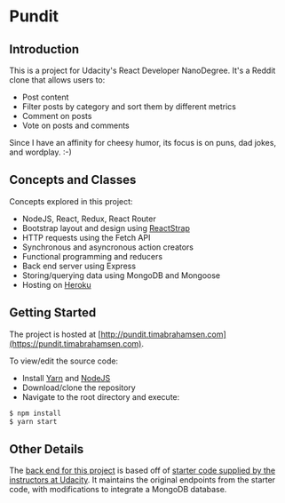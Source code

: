 # Pundit

## Introduction
This is a project for Udacity's React Developer NanoDegree. It's a Reddit clone that allows users to:

  - Post content
  - Filter posts by category and sort them by different metrics
  - Comment on posts
  - Vote on posts and comments

Since I have an affinity for cheesy humor, its focus is on puns, dad jokes, and wordplay. :-)

## Concepts and Classes
Concepts explored in this project:

  - NodeJS, React, Redux, React Router
  - Bootstrap layout and design using [ReactStrap](https://reactstrap.github.io)
  - HTTP requests using the Fetch API
  - Synchronous and asyncronous action creators
  - Functional programming and reducers
  - Back end server using Express
  - Storing/querying data using MongoDB and Mongoose
  - Hosting on [Heroku](https://www.heroku.com)

## Getting Started
The project is hosted at [http://pundit.timabrahamsen.com](https://pundit.timabrahamsen.com).

To view/edit the source code:

  - Install [Yarn](https://yarnpkg.com/lang/en/docs/install) and [NodeJS](https://nodejs.org/en/download/)
  - Download/clone the repository
  - Navigate to the root directory and execute:

  ```sh
  $ npm install
  $ yarn start
  ```
  
## Other Details
The [back end for this project](https://github.com/timmyneutron/Pundit-Back-End) is based off of [starter code supplied by the instructors at Udacity](https://github.com/udacity/reactnd-project-readable-starter). It maintains the original endpoints from the starter code, with modifications to integrate a MongoDB database.
